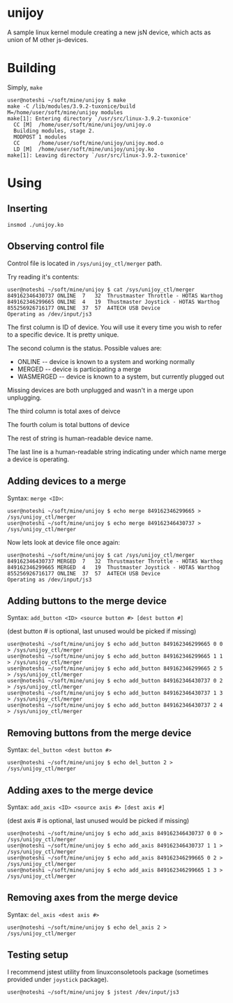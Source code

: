 unijoy 
======

A sample linux kernel module creating a new jsN device, which acts as union
of M other js-devices. 

Building
========

Simply, `make`


    user@noteshi ~/soft/mine/unijoy $ make
    make -C /lib/modules/3.9.2-tuxonice/build M=/home/user/soft/mine/unijoy modules
    make[1]: Entering directory `/usr/src/linux-3.9.2-tuxonice'
      CC [M]  /home/user/soft/mine/unijoy/unijoy.o
      Building modules, stage 2.
      MODPOST 1 modules
      CC      /home/user/soft/mine/unijoy/unijoy.mod.o
      LD [M]  /home/user/soft/mine/unijoy/unijoy.ko
    make[1]: Leaving directory `/usr/src/linux-3.9.2-tuxonice'

Using
=====

Inserting
---------

`insmod ./unijoy.ko`

Observing control file
----------------------

Control file is located in `/sys/unijoy_ctl/merger` path.

Try reading it's contents:

    user@noteshi ~/soft/mine/unijoy $ cat /sys/unijoy_ctl/merger 
    849162346430737	ONLINE	7	32	Thrustmaster Throttle - HOTAS Warthog
    849162346299665	ONLINE	4	19	Thustmaster Joystick - HOTAS Warthog
    855256926716177	ONLINE	37	57	A4TECH USB Device
    Operating as /dev/input/js3

The first column is ID of device. You will use it every time
you wish to refer to a specific device. It is pretty unique.

The second column is the status. Possible values are:

* ONLINE -- device is known to a system and working normally
* MERGED -- device is participating a merge
* WASMERGED -- device is known to a system, but currently plugged out

Missing devices are both unplugged and wasn't in a merge upon unplugging.

The third column is total axes of deivce

The fourth colum is total buttons of device

The rest of string is human-readable device name.

The last line is a human-readable string indicating under which name merge a
device is operating.

Adding devices to a merge
-------------------------

Syntax: `merge <ID>`:

    user@noteshi ~/soft/mine/unijoy $ echo merge 849162346299665 > /sys/unijoy_ctl/merger
    user@noteshi ~/soft/mine/unijoy $ echo merge 849162346430737 > /sys/unijoy_ctl/merger

Now lets look at device file once again:

    user@noteshi ~/soft/mine/unijoy $ cat /sys/unijoy_ctl/merger
    849162346430737	MERGED	7	32	Thrustmaster Throttle - HOTAS Warthog
    849162346299665	MERGED	4	19	Thustmaster Joystick - HOTAS Warthog
    855256926716177	ONLINE	37	57	A4TECH USB Device
    Operating as /dev/input/js3

Adding buttons to the merge device
----------------------------------

Syntax: `add_button <ID> <source button #> [dest button #]`

(dest button # is optional, last unused would be picked if missing)

    user@noteshi ~/soft/mine/unijoy $ echo add_button 849162346299665 0 0 > /sys/unijoy_ctl/merger
    user@noteshi ~/soft/mine/unijoy $ echo add_button 849162346299665 1 1 > /sys/unijoy_ctl/merger
    user@noteshi ~/soft/mine/unijoy $ echo add_button 849162346299665 2 5 > /sys/unijoy_ctl/merger
    user@noteshi ~/soft/mine/unijoy $ echo add_button 849162346430737 0 2 > /sys/unijoy_ctl/merger
    user@noteshi ~/soft/mine/unijoy $ echo add_button 849162346430737 1 3 > /sys/unijoy_ctl/merger
    user@noteshi ~/soft/mine/unijoy $ echo add_button 849162346430737 2 4 > /sys/unijoy_ctl/merger


Removing buttons from the merge device
--------------------------------------

Syntax: `del_button <dest button #>`

    user@noteshi ~/soft/mine/unijoy $ echo del_button 2 > /sys/unijoy_ctl/merger


Adding axes to the merge device
-------------------------------

Syntax: `add_axis <ID> <source axis #> [dest axis #]`

(dest axis # is optional, last unused would be picked if missing)

    user@noteshi ~/soft/mine/unijoy $ echo add_axis 849162346430737 0 0 > /sys/unijoy_ctl/merger
    user@noteshi ~/soft/mine/unijoy $ echo add_axis 849162346430737 1 1 > /sys/unijoy_ctl/merger
    user@noteshi ~/soft/mine/unijoy $ echo add_axis 849162346299665 0 2 > /sys/unijoy_ctl/merger
    user@noteshi ~/soft/mine/unijoy $ echo add_axis 849162346299665 1 3 > /sys/unijoy_ctl/merger

Removing axes from the merge device
-----------------------------------

Syntax: `del_axis <dest axis #>`

    user@noteshi ~/soft/mine/unijoy $ echo del_axis 2 > /sys/unijoy_ctl/merger

Testing setup
-------------

I recommend jstest utility from linuxconsoletools package (sometimes provided under `joystick` package).

    user@noteshi ~/soft/mine/unijoy $ jstest /dev/input/js3
